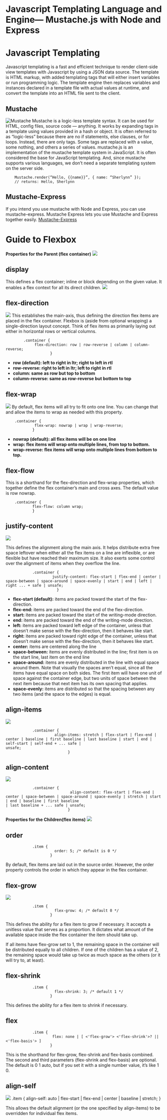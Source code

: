 # Javascript Templating Language and Engine— Mustache.js with Node and Express

# Javascript Templating

Javascript templating is a fast and efficient technique to render client-side view templates with Javascript by using a JSON data source. The template is HTML markup, with added templating tags that will either insert variables or run programming logic.
The template engine then replaces variables and instances declared in a template file with actual values at runtime, and convert the template into an HTML file sent to the client.

## Mustache
![Mustache](mus.png)
Mustache is a logic-less template syntax. It can be used for HTML, config files, source code — anything. It works by expanding tags in a template using values provided in a hash or object.
It is often referred to as “logic-less” because there are no if statements, else clauses, or for loops. Instead, there are only tags. Some tags are replaced with a value, some nothing, and others a series of values.
mustache.js is an implementation of the mustache template system in JavaScript. It is often considered the base for JavaScript templating. And, since mustache supports various languages, we don’t need a separate templating system on the server side.

        
        Mustache.render(“Hello, {{name}}”, { name: “Sherlynn” });
        // returns: Hello, Sherlynn

## Mustache-Express
If you intend you use mustache with Node and Express, you can use mustache-express. Mustache Express lets you use Mustache and Express together easily.
[Mustache-Express](https://medium.com/@1sherlynn/javascript-templating-language-and-engine-mustache-js-with-node-and-express-f4c2530e73b2)

# Guide to Flexbox
**Properties for the Parent (flex container)**
![](con.png)
## display
This defines a flex container; inline or block depending on the given value. It enables a flex context for all its direct children.
![](dis.png)

## flex-direction
![](dir.png)
This establishes the main-axis, thus defining the direction flex items are placed in the flex container. Flexbox is (aside from optional wrapping) a single-direction layout concept. Think of flex items as primarily laying out either in horizontal rows or vertical columns.

            .container {
                 flex-direction: row | row-reverse | column | column-reverse;
                        }

- **row (default): left to right in ltr; right to left in rtl**
- **row-reverse: right to left in ltr; left to right in rtl**
- **column: same as row but top to bottom**
- **column-reverse: same as row-reverse but bottom to top**

## flex-wrap
![](wrap.png)
By default, flex items will all try to fit onto one line. You can change that and allow the items to wrap as needed with this property.

        .container {
                 flex-wrap: nowrap | wrap | wrap-reverse;
                }
- **nowrap (default): all flex items will be on one line**
- **wrap: flex items will wrap onto multiple lines, from top to bottom.**
- **wrap-reverse: flex items will wrap onto multiple lines from bottom to top.**               

## flex-flow
This is a shorthand for the flex-direction and flex-wrap properties, which together define the flex container’s main and cross axes. The default value is row nowrap.

        .container {
                flex-flow: column wrap;
                }

## justify-content
![](jus.png)

This defines the alignment along the main axis. It helps distribute extra free space leftover when either all the flex items on a line are inflexible, or are flexible but have reached their maximum size. It also exerts some control over the alignment of items when they overflow the line.

                .container {
                         justify-content: flex-start | flex-end | center | space-between | space-around | space-evenly | start | end | left | right ... + safe | unsafe;
                           }
- **flex-start (default):** items are packed toward the start of the flex-direction.
- **flex-end:** items are packed toward the end of the flex-direction.
- **start:** items are packed toward the start of the writing-mode direction.
- **end:** items are packed toward the end of the writing-mode direction.
- **left:** items are packed toward left edge of the container, unless that doesn’t make sense with the flex-direction, then it behaves like start.
- **right:** items are packed toward right edge of the container, unless that doesn’t make sense with the flex-direction, then it behaves like start.
- **center:** items are centered along the line
- **space-between:** items are evenly distributed in the line; first item is on the start line, last item on the end line
- **space-around:** items are evenly distributed in the line with equal space around them. Note that visually the spaces aren’t equal, since all the items have equal space on both sides. The first item will have one unit of space against the container edge, but two units of space between the next item because that next item has its own spacing that applies.
- **space-evenly:** items are distributed so that the spacing between any two items (and the space to the edges) is equal.

## align-items
![](align.png)

                .container {
                          align-items: stretch | flex-start | flex-end | center | baseline | first baseline | last baseline | start | end | self-start | self-end + ... safe |                                  unsafe;
                                }
## align-content
![](conten.png)

                .container {
                                 align-content: flex-start | flex-end | center | space-between | space-around | space-evenly | stretch | start | end | baseline | first baseline                                        | last baseline + ... safe | unsafe;
                                }

**Properties for the Children(flex items)**
![](item.png)

## order

                .item {
                          order: 5; /* default is 0 */
                        }

By default, flex items are laid out in the source order. However, the order property controls the order in which they appear in the flex container.

## flex-grow

![](grow.png)

                .item {
                          flex-grow: 4; /* default 0 */
                        }

This defines the ability for a flex item to grow if necessary. It accepts a unitless value that serves as a proportion. It dictates what amount of the available space inside the flex container the item should take up.

If all items have flex-grow set to 1, the remaining space in the container will be distributed equally to all children. If one of the children has a value of 2, the remaining space would take up twice as much space as the others (or it will try to, at least).

## flex-shrink

                .item {
                          flex-shrink: 3; /* default 1 */
                        }
                        
This defines the ability for a flex item to shrink if necessary.

## flex

                .item {
                         flex: none | [ <'flex-grow'> <'flex-shrink'>? || <'flex-basis'> ]
                        }

This is the shorthand for flex-grow, flex-shrink and flex-basis combined. The second and third parameters (flex-shrink and flex-basis) are optional. The default is 0 1 auto, but if you set it with a single number value, it’s like 1 0.


## align-self

![](self.png)
              .item {
                          align-self: auto | flex-start | flex-end | center | baseline | stretch;
                        }

This allows the default alignment (or the one specified by align-items) to be overridden for individual flex items.






